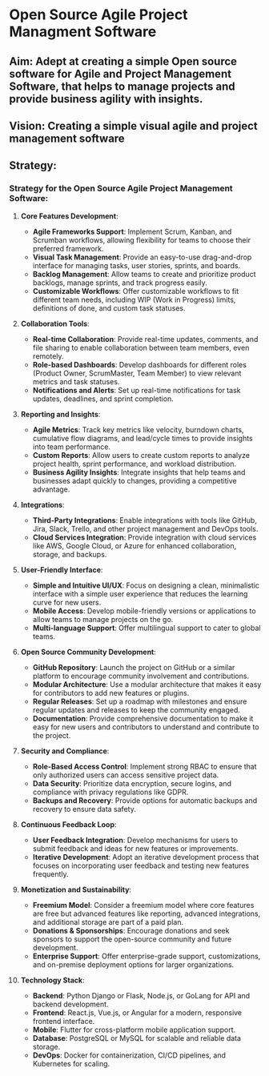 # Open Source Agile Project Managment Software

## Aim: Adept at creating a simple Open source software for Agile and Project Management Software, that helps to manage projects and provide business agility with insights.

## Vision: Creating a simple visual agile and project management software

## Strategy: 
### Strategy for the Open Source Agile Project Management Software:

1. **Core Features Development**:
   - **Agile Frameworks Support**: Implement Scrum, Kanban, and Scrumban workflows, allowing flexibility for teams to choose their preferred framework.
   - **Visual Task Management**: Provide an easy-to-use drag-and-drop interface for managing tasks, user stories, sprints, and boards.
   - **Backlog Management**: Allow teams to create and prioritize product backlogs, manage sprints, and track progress easily.
   - **Customizable Workflows**: Offer customizable workflows to fit different team needs, including WIP (Work in Progress) limits, definitions of done, and custom task statuses.
   
2. **Collaboration Tools**:
   - **Real-time Collaboration**: Provide real-time updates, comments, and file sharing to enable collaboration between team members, even remotely.
   - **Role-based Dashboards**: Develop dashboards for different roles (Product Owner, ScrumMaster, Team Member) to view relevant metrics and task statuses.
   - **Notifications and Alerts**: Set up real-time notifications for task updates, deadlines, and sprint completion.

3. **Reporting and Insights**:
   - **Agile Metrics**: Track key metrics like velocity, burndown charts, cumulative flow diagrams, and lead/cycle times to provide insights into team performance.
   - **Custom Reports**: Allow users to create custom reports to analyze project health, sprint performance, and workload distribution.
   - **Business Agility Insights**: Integrate insights that help teams and businesses adapt quickly to changes, providing a competitive advantage.

4. **Integrations**:
   - **Third-Party Integrations**: Enable integrations with tools like GitHub, Jira, Slack, Trello, and other project management and DevOps tools.
   - **Cloud Services Integration**: Provide integration with cloud services like AWS, Google Cloud, or Azure for enhanced collaboration, storage, and backups.

5. **User-Friendly Interface**:
   - **Simple and Intuitive UI/UX**: Focus on designing a clean, minimalistic interface with a simple user experience that reduces the learning curve for new users.
   - **Mobile Access**: Develop mobile-friendly versions or applications to allow teams to manage projects on the go.
   - **Multi-language Support**: Offer multilingual support to cater to global teams.

6. **Open Source Community Development**:
   - **GitHub Repository**: Launch the project on GitHub or a similar platform to encourage community involvement and contributions.
   - **Modular Architecture**: Use a modular architecture that makes it easy for contributors to add new features or plugins.
   - **Regular Releases**: Set up a roadmap with milestones and ensure regular updates and releases to keep the community engaged.
   - **Documentation**: Provide comprehensive documentation to make it easy for new users and contributors to understand and contribute to the project.

7. **Security and Compliance**:
   - **Role-Based Access Control**: Implement strong RBAC to ensure that only authorized users can access sensitive project data.
   - **Data Security**: Prioritize data encryption, secure logins, and compliance with privacy regulations like GDPR.
   - **Backups and Recovery**: Provide options for automatic backups and recovery to ensure data safety.

8. **Continuous Feedback Loop**:
   - **User Feedback Integration**: Develop mechanisms for users to submit feedback and ideas for new features or improvements.
   - **Iterative Development**: Adopt an iterative development process that focuses on incorporating user feedback and testing new features frequently.
   
9. **Monetization and Sustainability**:
   - **Freemium Model**: Consider a freemium model where core features are free but advanced features like reporting, advanced integrations, and additional storage are part of a paid plan.
   - **Donations & Sponsorships**: Encourage donations and seek sponsors to support the open-source community and future development.
   - **Enterprise Support**: Offer enterprise-grade support, customizations, and on-premise deployment options for larger organizations.

10. **Technology Stack**:
    - **Backend**: Python Django or Flask, Node.js, or GoLang for API and backend development.
    - **Frontend**: React.js, Vue.js, or Angular for a modern, responsive frontend interface.
    - **Mobile**: Flutter for cross-platform mobile application support.
    - **Database**: PostgreSQL or MySQL for scalable and reliable data storage.
    - **DevOps**: Docker for containerization, CI/CD pipelines, and Kubernetes for scaling.


